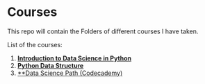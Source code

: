 # Courses
This repo will contain the Folders of different courses I have taken.

List of the courses:
1. [**Introduction to Data Science in Python**](https://www.coursera.org/learn/python-data-analysis/home/welcome)
2. [**Python Data Structure**](https://www.coursera.org/learn/python-data/home/welcome)
3. [**Data Science Path (Codecademy)](https://www.codecademy.com/learn/paths/data-science)
